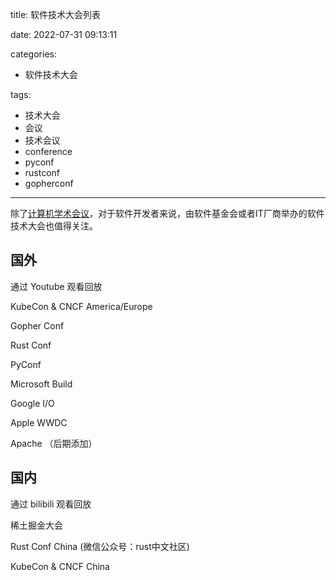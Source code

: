 title: 软件技术大会列表

date: 2022-07-31 09:13:11

categories:
- 软件技术大会

tags:
- 技术大会
- 会议
- 技术会议
- conference
- pyconf
- rustconf
- gopherconf

---

除了[计算机学术会议](http://ityuhui.github.io/categories/%E8%AE%A1%E7%AE%97%E6%9C%BA%E5%AD%A6%E6%9C%AF%E4%BC%9A%E8%AE%AE/)，对于软件开发者来说，由软件基金会或者IT厂商举办的软件技术大会也值得关注。

<!-- more -->

## 国外

通过 Youtube 观看回放

KubeCon & CNCF America/Europe

Gopher Conf

Rust Conf

PyConf

Microsoft Build

Google I/O

Apple WWDC

Apache （后期添加）
## 国内

通过 bilibili 观看回放

稀土掘金大会

Rust Conf China (微信公众号：rust中文社区)

KubeCon & CNCF China


